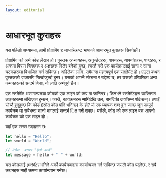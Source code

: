 ```yaml
---
layout: editorial
---
```


# आधारभूत कुराहरू

यस पहिलो अध्यायमा, हामी प्रोग्रामिंग र जाभास्क्रिप्ट भाषाको आधारभूत कुराहरू सिक्नेछौं।

प्रोग्रामिंग को अर्थ कोड लेखन हो। पुस्तक अध्यायहरू, अनुच्छेदहरू, वाक्यहरू, वाक्यांशहरू, शब्दहरू, र अन्तमा विराम चिन्हहरू र अक्षरहरू मिलेर बनेको हुन्छ, त्यस्तै गरी एक कार्यक्रमलाई साना र साना घटकहरूमा विभाजित गर्न सकिन्छ। अहिलेका लागि, सबैभन्दा महत्त्वपूर्ण एक स्ततेमेंट हो। एउटा कथन पुस्तकको वाक्यसँग मिल्दोजुल्दो हुन्छ। यसको आफ्नै संरचना र उद्देश्य छ, तर यसको वरिपरिका अन्य कथनहरूको सन्दर्भ बिना, यो त्यति अर्थपूर्ण छैन।

एक स्ततेमेंट असामान्यतया कोडको एक लाइन को रूप मा जानिन्छ। किनभने स्ततेमेंटहरू व्यक्तिगत लाइनहरूमा लेखिएका हुन्छन्। जस्तै, कार्यक्रमहरू माथिदेखि तल, बायाँदेखि दायाँसम्म पढिन्छन्। तपाईं सोच्दै हुनुहुन्छ कि कोड (स्रोत कोड पनि भनिन्छ) के हो? यो एक व्यापक शब्द हुन जान्छ जुन सम्पूर्ण कार्यक्रम वा सबैभन्दा सानो भागलाई सन्दर्भ ित गर्न सक्छ। यसैले, कोड को एक लाइन बस आफ्नो कार्यक्रम को एक लाइन हो।




यहाँ एक सरल उदाहरण छ:

```javascript
let hello = "Hello";
let world = "World";

// मेसेज  बराबर "हेलो वर्ल्ड"
let message = hello + " " + world;
```

यस कोडलाई _इन्तेर्प्रेटर_ भनिने अर्को कार्यक्रमद्वारा कार्यान्वयन गर्न सकिन्छ जसले कोड पढ्नेछ, र सबै कथनहरू सही क्रममा कार्यान्वयन गर्नेछ।
